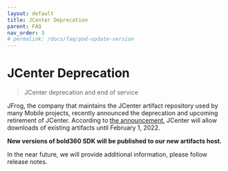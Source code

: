 ```yaml
---
layout: default
title: JCenter Deprecation
parent: FAQ
nav_order: 3
# permalink: /docs/faq/pod-update-version
---
```


# JCenter Deprecation

>JCenter deprecation and end of service

JFrog, the company that maintains the JCenter artifact repository used by many Mobile projects, recently announced the deprecation and upcoming retirement of JCenter. According to [the announcement](https://jfrog.com/blog/into-the-sunset-bintray-jcenter-gocenter-and-chartcenter/), JCenter will allow downloads of existing artifacts until February 1, 2022.

**New versions of bold360 SDK will be published to our new artifacts host.**

In the near future, we will provide additional information, please follow release notes.
